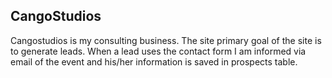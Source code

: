 ## CangoStudios

Cangostudios is my consulting business.  The site primary goal of the site is to generate leads. When a lead uses the contact form I am informed via email of the event and his/her information is saved in prospects table.